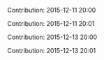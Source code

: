 Contribution: 2015-12-11 20:00

Contribution: 2015-12-11 20:01

Contribution: 2015-12-13 20:00

Contribution: 2015-12-13 20:01

